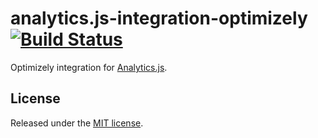 # analytics.js-integration-optimizely [![Build Status][ci-badge]][ci-link]

Optimizely integration for [Analytics.js][].

## License

Released under the [MIT license](LICENSE).


[Analytics.js]: https://segment.com/docs/libraries/analytics.js/
[ci-link]: https://circleci.com/gh/segment-integrations/analytics.js-integration-optimizely
[ci-badge]: https://circleci.com/gh/segment-integrations/analytics.js-integration-optimizely.svg?style=svg
